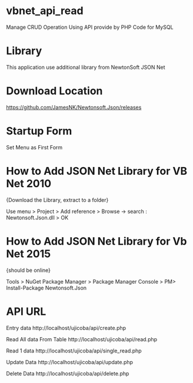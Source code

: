 # vbnet_api_read
Manage CRUD Operation Using API provide by PHP Code for MySQL
# Library
This application use additional library from NewtonSoft JSON Net 
# Download Location
  https://github.com/JamesNK/Newtonsoft.Json/releases
# Startup Form
  Set Menu as First Form
# How to Add JSON Net Library for VB Net 2010
  {Download the Library, extract to a folder}
  
  Use menu > Project > Add reference > Browse -> search : Newtonsoft.Json.dll > OK
# How to Add JSON Net Library for Vb Net 2015
  {should be online}
  
  Tools > NuGet Package Manager > Package Manager Console >
  PM> Install-Package Newtonsoft.Json
  
# API URL
  Entry data
  http://localhost/ujicoba/api/create.php
  
  Read All data From Table
  http://localhost/ujicoba/api/read.php
  
  Read 1 data
  http://localhost/ujicoba/api/single_read.php
  
  Update Data
  http://localhost/ujicoba/api/update.php
  
  Delete Data
  http://localhost/ujicoba/api/delete.php
